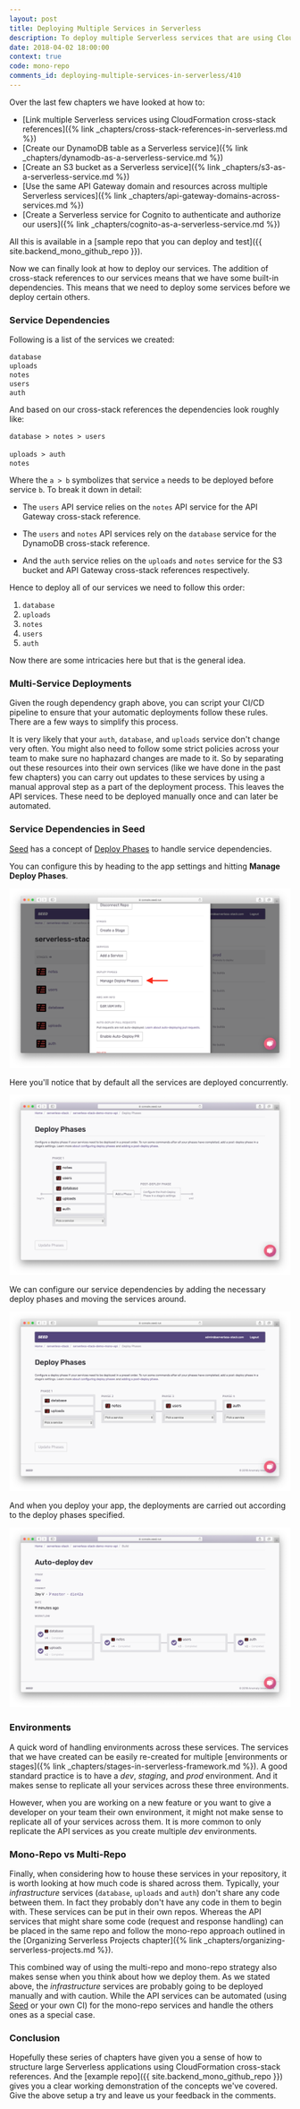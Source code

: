 ```yaml
---
layout: post
title: Deploying Multiple Services in Serverless
description: To deploy multiple Serverless services that are using CloudFormation cross-stack references, we need to ensure that we deploy them in the order of their dependencies.
date: 2018-04-02 18:00:00
context: true
code: mono-repo
comments_id: deploying-multiple-services-in-serverless/410
---
```


Over the last few chapters we have looked at how to:

- [Link multiple Serverless services using CloudFormation cross-stack references]({% link _chapters/cross-stack-references-in-serverless.md %})
- [Create our DynamoDB table as a Serverless service]({% link _chapters/dynamodb-as-a-serverless-service.md %})
- [Create an S3 bucket as a Serverless service]({% link _chapters/s3-as-a-serverless-service.md %})
- [Use the same API Gateway domain and resources across multiple Serverless services]({% link _chapters/api-gateway-domains-across-services.md %})
- [Create a Serverless service for Cognito to authenticate and authorize our users]({% link _chapters/cognito-as-a-serverless-service.md %})

All this is available in a [sample repo that you can deploy and test]({{ site.backend_mono_github_repo }}).

Now we can finally look at how to deploy our services. The addition of cross-stack references to our services means that we have some built-in dependencies. This means that we need to deploy some services before we deploy certain others.

### Service Dependencies

Following is a list of the services we created:

```
database
uploads
notes
users
auth
```

And based on our cross-stack references the dependencies look roughly like:

```
database > notes > users

uploads > auth
notes
```

Where the `a > b` symbolizes that service `a` needs to be deployed before service `b`. To break it down in detail:

- The `users` API service relies on the `notes` API service for the API Gateway cross-stack reference.

- The `users` and `notes` API services rely on the `database` service for the DynamoDB cross-stack reference.

- And the `auth` service relies on the `uploads` and `notes` service for the S3 bucket and API Gateway cross-stack references respectively.

Hence to deploy all of our services we need to follow this order:

1. `database`
2. `uploads`
3. `notes`
4. `users`
5. `auth`

Now there are some intricacies here but that is the general idea.

### Multi-Service Deployments

Given the rough dependency graph above, you can script your CI/CD pipeline to ensure that your automatic deployments follow these rules. There are a few ways to simplify this process.

It is very likely that your `auth`, `database`, and `uploads` service don't change very often. You might also need to follow some strict policies across your team to make sure no haphazard changes are made to it. So by separating out these resources into their own services (like we have done in the past few chapters) you can carry out updates to these services by using a manual approval step as a part of the deployment process. This leaves the API services. These need to be deployed manually once and can later be automated.

### Service Dependencies in Seed

[Seed](/) has a concept of [Deploy Phases](https://seed.run/docs/configuring-deploy-phases) to handle service dependencies.

You can configure this by heading to the app settings and hitting **Manage Deploy Phases**.

![Hit Manage Deploy Phases screenshot](/assets/mono-repo/hit-manage-deploy-phases.png)

Here you'll notice that by default all the services are deployed concurrently.

![Default Deploy Phase screenshot](/assets/mono-repo/default-deploy-phase.png)

We can configure our service dependencies by adding the necessary deploy phases and moving the services around.

![Edit Deploy Phase screenshot](/assets/mono-repo/edit-deploy-phase.png)

And when you deploy your app, the deployments are carried out according to the deploy phases specified.

![Deploying with Deploy Phase screenshot](/assets/mono-repo/deploying-with-deploy-phase.png)

### Environments

A quick word of handling environments across these services. The services that we have created can be easily re-created for multiple [environments or stages]({% link _chapters/stages-in-serverless-framework.md %}). A good standard practice is to have a _dev_, _staging_, and _prod_ environment. And it makes sense to replicate all your services across these three environments.

However, when you are working on a new feature or you want to give a developer on your team their own environment, it might not make sense to replicate all of your services across them. It is more common to only replicate the API services as you create multiple _dev_ environments.

### Mono-Repo vs Multi-Repo

Finally, when considering how to house these services in your repository, it is worth looking at how much code is shared across them. Typically, your _infrastructure_ services (`database`, `uploads` and `auth`) don't share any code between them. In fact they probably don't have any code in them to begin with. These services can be put in their own repos. Whereas the API services that might share some code (request and response handling) can be placed in the same repo and follow the mono-repo approach outlined in the [Organizing Serverless Projects chapter]({% link _chapters/organizing-serverless-projects.md %}).

This combined way of using the multi-repo and mono-repo strategy also makes sense when you think about how we deploy them. As we stated above, the _infrastructure_ services are probably going to be deployed manually and with caution. While the API services can be automated (using [Seed](https://seed.run) or your own CI) for the mono-repo services and handle the others ones as a special case.

### Conclusion

Hopefully these series of chapters have given you a sense of how to structure large Serverless applications using CloudFormation cross-stack references. And the [example repo]({{ site.backend_mono_github_repo }}) gives you a clear working demonstration of the concepts we've covered. Give the above setup a try and leave us your feedback in the comments.

